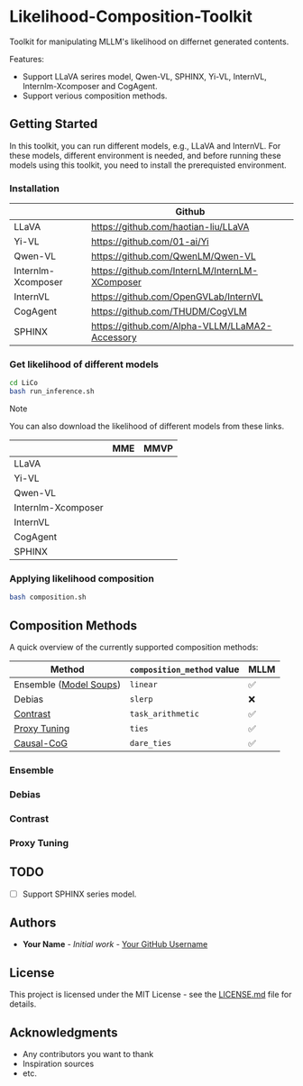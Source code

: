 # Likelihood-Composition-Toolkit
Toolkit for manipulating MLLM's likelihood on differnet generated contents.

Features:

- Support LLaVA serires model, Qwen-VL, SPHINX, Yi-VL, InternVL, Internlm-Xcomposer and CogAgent.
- Support verious composition methods.

## Getting Started

In this toolkit, you can run different models, e.g., LLaVA and InternVL. For these models, different environment is needed, and before running these models using this toolkit, you need to install the prerequisted environment. 

### Installation

|  | Github |
|-------|-------|
| LLaVA | https://github.com/haotian-liu/LLaVA |
| Yi-VL | https://github.com/01-ai/Yi |
| Qwen-VL | https://github.com/QwenLM/Qwen-VL |
| Internlm-Xcomposer | https://github.com/InternLM/InternLM-XComposer |
| InternVL | https://github.com/OpenGVLab/InternVL |
| CogAgent | https://github.com/THUDM/CogVLM |
| SPHINX | https://github.com/Alpha-VLLM/LLaMA2-Accessory |

### Get likelihood of different models

```sh
cd LiCo
bash run_inference.sh
```

> [!NOTE]
> You can also download the likelihood of different models from these links.

|  | MME | MMVP |
|-------|-------|-------|
| LLaVA |  |  |
| Yi-VL |  |  |
| Qwen-VL |  |  |
| Internlm-Xcomposer |  |  |
| InternVL |  |  |
| CogAgent |  |  |
| SPHINX |  |  |

### Applying likelihood composition

```sh
bash composition.sh
```

## Composition Methods

A quick overview of the currently supported composition methods:

| Method                                                                                       | `composition_method` value | MLLM |
| -------------------------------------------------------------------------------------------- | ---------------------------| ----- |
| Ensemble ([Model Soups](https://arxiv.org/abs/2203.05482))                                     | `linear`             | ✅          |
| Debias                                                                                        | `slerp`              | ❌          |
| [Contrast](https://arxiv.org/abs/2212.04089)                                          | `task_arithmetic`    | ✅          |
| [Proxy Tuning](https://arxiv.org/abs/2306.01708)                                                     | `ties`               | ✅          |
| [Causal-CoG](https://arxiv.org/abs/2311.03099)            | `dare_ties`          | ✅          |

### Ensemble

### Debias

### Contrast

### Proxy Tuning

## TODO

- [ ] Support SPHINX series model.

## Authors

- **Your Name** - *Initial work* - [Your GitHub Username](https://github.com/yourusername)

## License

This project is licensed under the MIT License - see the [LICENSE.md](LICENSE.md) file for details.

## Acknowledgments

- Any contributors you want to thank
- Inspiration sources
- etc.
